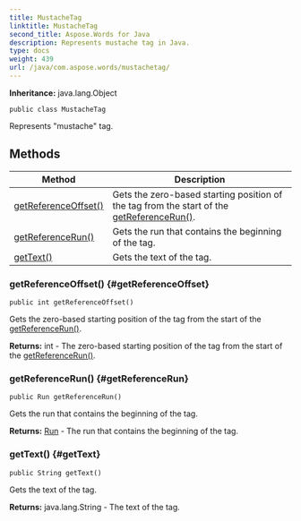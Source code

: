 ```yaml
---
title: MustacheTag
linktitle: MustacheTag
second_title: Aspose.Words for Java
description: Represents mustache tag in Java.
type: docs
weight: 439
url: /java/com.aspose.words/mustachetag/
---
```


**Inheritance:**
java.lang.Object
```
public class MustacheTag
```

Represents "mustache" tag.
## Methods

| Method | Description |
| --- | --- |
| [getReferenceOffset()](#getReferenceOffset) | Gets the zero-based starting position of the tag from the start of the [getReferenceRun()](../../com.aspose.words/mustachetag/\#getReferenceRun). |
| [getReferenceRun()](#getReferenceRun) | Gets the run that contains the beginning of the tag. |
| [getText()](#getText) | Gets the text of the tag. |
### getReferenceOffset() {#getReferenceOffset}
```
public int getReferenceOffset()
```


Gets the zero-based starting position of the tag from the start of the [getReferenceRun()](../../com.aspose.words/mustachetag/\#getReferenceRun).

**Returns:**
int - The zero-based starting position of the tag from the start of the [getReferenceRun()](../../com.aspose.words/mustachetag/\#getReferenceRun).
### getReferenceRun() {#getReferenceRun}
```
public Run getReferenceRun()
```


Gets the run that contains the beginning of the tag.

**Returns:**
[Run](../../com.aspose.words/run/) - The run that contains the beginning of the tag.
### getText() {#getText}
```
public String getText()
```


Gets the text of the tag.

**Returns:**
java.lang.String - The text of the tag.

